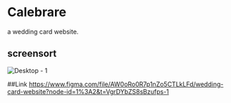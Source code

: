 # Calebrare
a wedding card website.

## screensort
![Desktop - 1](https://user-images.githubusercontent.com/96060666/231879032-afb04cfc-cb6b-4c37-ac9c-c0452259b05f.png)


##Link
https://www.figma.com/file/AW0oRo0R7p1nZo5CTLkLFd/wedding-card-website?node-id=1%3A2&t=VgrDYbZS8sBzufps-1

